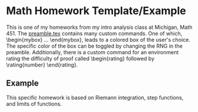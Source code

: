 # Math Homework Template/Example
This is one of my homeworks from my intro analysis class at Michigan, Math 451. The [preamble.tex](https://github.com/micdwill/LaTeX-Math-Homework/blob/master/preamble.tex)
contains many custom commands. One of which, \begin{mybox} ... \end{mybox}, leads to a colored box of the user's choice. The specific color of the box can be toggled 
by changing the RNG in the preamble. Additionally, there is a custom command for an environment rating the difficulty of proof called \begin{rating} 
followed by \rating{number} \end{rating}.
## Example
This specific homework is based on Riemann integration, step functions, and limits of functions.
